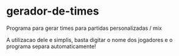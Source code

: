 # gerador-de-times
Programa para gerar times para partidas personalizadas / mix

A utilizacao dele e simplis, basta digitar o nome dos jogadores e o programa separa automaticamente!
